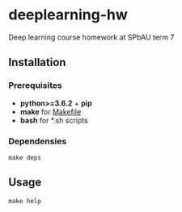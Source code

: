 # deeplearning-hw

Deep learning course homework at SPbAU term 7

## Installation

### Prerequisites

* **python>=3.6.2** + **pip**
* **make** for [Makefile](Makefile)
* **bash** for *.sh scripts

### Dependensies

`make deps`

## Usage

`make help`